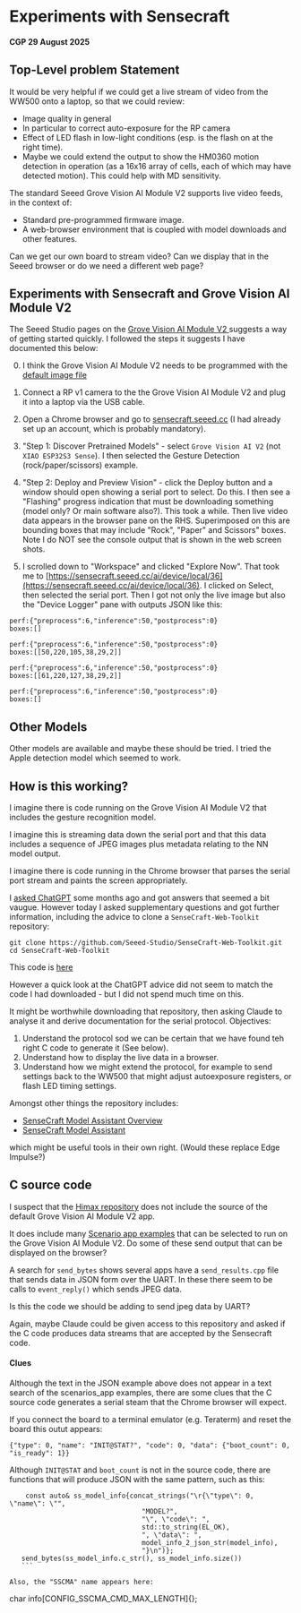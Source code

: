# Experiments with Sensecraft
#### CGP 29 August 2025

## Top-Level problem Statement

It would be very helpful if we could get a live stream of video from the WW500 onto a laptop, so that we could review:
* Image quality in general
* In particular to correct auto-exposure for the RP camera
* Effect of LED flash in low-light conditions (esp. is the flash on at the right time).
* Maybe we could extend the output to show the HM0360 motion detection in operation (as a 16x16 array of cells,
each of which may have detected motion). This could help with MD sensitivity.

The standard Seeed Grove Vision AI Module V2 supports live video feeds, in the context of:

* Standard pre-programmed firmware image.
* A web-browser environment that is coupled with model downloads and other features.

Can we get our own board to stream video? Can we display that in the Seeed browser or do we need a different web page?

## Experiments with Sensecraft and Grove Vision AI Module V2

The Seeed Studio pages on the [Grove Vision AI Module V2
](https://wiki.seeedstudio.com/grove_vision_ai_v2_software_support/#-no-code-getting-started-with-sensecraft-ai-)
suggests a way of getting started quickly. I followed the steps it suggests I have documented this below:

0. I think the Grove Vision AI Module V2 needs to be programmed with the 
[default image file](https://github.com/HimaxWiseEyePlus/Seeed_Grove_Vision_AI_Module_V2/blob/6bd00a3a633ab57ec4f03850ccb7a7f1ccc2edc8/Seeed_SenseCraft_AI_2023_12_19T183401_402.img)

1. Connect a RP v1 camera to the the Grove Vision AI Module V2 and plug it into a laptop via the USB cable.

2. Open a Chrome browser and go to [sensecraft.seeed.cc](https://sensecraft.seeed.cc/ai/#/home)
(I had already set up an account, which is probably mandatory).

3. "Step 1: Discover Pretrained Models" - select `Grove Vision AI V2` (not `XIAO ESP32S3 Sense`).
I then selected the Gesture Detection (rock/paper/scissors) example.

4. "Step 2: Deploy and Preview Vision" - click the Deploy button and a window should open showing a serial port to select. Do this.
I then see a "Flashing" progress indication that must be downloading something (model only? Or main software also?). This took a while.
Then live video data appears in the browser pane on the RHS. Superimposed on this are bounding boxes that may include "Rock", "Paper" and Scissors" boxes.
Note I do NOT see the console output that is shown in the web screen shots.

5. I scrolled down to "Workspace" and clicked "Explore Now". That took me to
[https://sensecraft.seeed.cc/ai/device/local/36](https://sensecraft.seeed.cc/ai/device/local/36).
I clicked on Select, then selected the serial port. Then I got not only the live image but also the "Device Logger"
pane with outputs JSON like this:

```
perf:{"preprocess":6,"inference":50,"postprocess":0}
boxes:[]

perf:{"preprocess":6,"inference":50,"postprocess":0}
boxes:[[50,220,105,38,29,2]]

perf:{"preprocess":6,"inference":50,"postprocess":0}
boxes:[[61,220,127,38,29,2]]

perf:{"preprocess":6,"inference":50,"postprocess":0}
boxes:[]
```

## Other Models

Other models are available and maybe these should be tried. I tried the Apple detection model which seemed to work.

## How is this working?

I imagine there is code running on the Grove Vision AI Module V2 that includes the gesture recognition model.

I imagine this is streaming data down the serial port and that this data includes a sequence of JPEG images 
plus metadata relating to the NN model output.

I imagine there is code running in the Chrome browser that parses the serial port stream and paints the screen appropriately.

I [asked ChatGPT](https://chatgpt.com/c/687d985f-31ac-8005-86af-9961de2a8dc6) some months ago and got answers that seemed
a bit vaugue. However today I asked supplementary questions and got further information, including the advice to clone 
a `SenseCraft-Web-Toolkit` repository:

```
git clone https://github.com/Seeed-Studio/SenseCraft-Web-Toolkit.git
cd SenseCraft-Web-Toolkit
```
This code is [here](https://github.com/Seeed-Studio/SenseCraft-Web-Toolkit)

However a quick look at the ChatGPT advice did not seem to match the code I had downloaded - but I did not spend much time on this.

It might be worthwhile downloading that repository, then asking Claude to analyse it and derive documentation for 
the serial protocol. Objectives:

1.	Understand the protocol sod we can be certain that we have found teh right C code to generate it (See below).
2.	Understand how to display the live data in a browser.
3.	Understand how we might extend the protocol, for example to send settings back to the WW500 that might 
adjust autoexposure registers, or flash LED timing settings.

Amongst other things the repository includes:

* [SenseCraft Model Assistant Overview](https://sensecraftma.seeed.cc/introduction/quick_start#quick-start)
* [SenseCraft Model Assistant](https://github.com/Seeed-Studio/ModelAssistant)

which might be useful tools in their own right. (Would these replace Edge Impulse?)

## C source code

I suspect that the [Himax repository](https://github.com/HimaxWiseEyePlus/Seeed_Grove_Vision_AI_Module_V2)
does not include the source of the default Grove Vision AI Module V2 app.

It does include many [Scenario app examples](https://github.com/HimaxWiseEyePlus/Seeed_Grove_Vision_AI_Module_V2/tree/main/EPII_CM55M_APP_S/app/scenario_app)
 that can be selected to run on the Grove Vision AI Module V2. Do some of these send output that can be
 displayed on the browser?
 
 A search for `send_bytes` shows several apps have a `send_results.cpp` file that sends data in JSON form over the UART.
 In these there seem to be calls to `event_reply()` which sends JPEG data.
 
 Is this the code we should be adding to send jpeg data by UART?
 
 Again, maybe Claude could be given access to this repository and asked if the C code produces data streams that 
 are accepted by the Sensecraft code.
 
 #### Clues
 
 Although the text in the JSON example above does not appear in a text search of the scenarios_app examples, there are some clues that the 
 C source code generates a serial steam that the Chrome browser will expect.
 
 If you connect the board to a terminal emulator (e.g. Teraterm) and reset the board this outut appears:
 
 ```
 {"type": 0, "name": "INIT@STAT?", "code": 0, "data": {"boot_count": 0, "is_ready": 1}}
 ```
 
 Although `INIT@STAT` and `boot_count` is not in the source code, there are functions that will produce
 JSON with the same pattern, such as this:
 
 ```
     const auto& ss_model_info{concat_strings("\r{\"type\": 0, \"name\": \"",
                                  "MODEL?",
                                  "\", \"code\": ",
                                  std::to_string(EL_OK),
                                  ", \"data\": ",
                                  model_info_2_json_str(model_info),
                                  "}\n")};
    send_bytes(ss_model_info.c_str(), ss_model_info.size())
    ```
    
Also, the "SSCMA" name appears here:

```
char info[CONFIG_SSCMA_CMD_MAX_LENGTH]{};
```    
 
 




